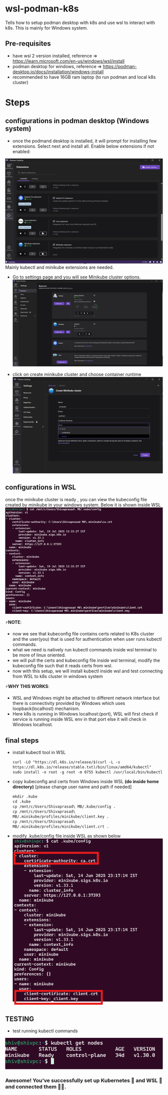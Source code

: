 # wsl-podman-k8s
Tells how to setup podman desktop with k8s and use wsl to interact with k8s. This is mainly for Windows system.

## Pre-requisites
- have wsl 2 version installed, reference => https://learn.microsoft.com/en-us/windows/wsl/install
- podman desktop for windows, reference => https://podman-desktop.io/docs/installation/windows-install
- recommended to have 16GB ram laptop (to run podman and local k8s cluster)


# Steps
## configurations in podman desktop (Windows system)
- once the podmand desktop is installed, it will prompt for installing few extensions. Select next and install all.
Enable below extensions if not enabled:

![Extensions in Podman Desktop](images/pic1.png)
Mainly kubectl and minikube extensions are needed.

- Go to settings page and you will see Minikube cluster options.
![Settings in Podman Desktop](images/pic2.png)

- click on create minikube cluster and choose container runtime
![Settings in Podman Desktop](images/pic3.png)

## configurations in WSL
once the minikube cluster is ready , you can view the kubeconfig file created by minikube in your windows system. Below it is shown inside WSL
![WSL terminal](images/pic4.png)

⚡**NOTE**:  
- now we see that kubeconfig file contains certs related to K8s cluster and the user(you) that is used for authentication when user runs kubectl commands.
- what we need is natively run kubectl commands inside wsl terminal to be more of linux oriented.
- we will pull the certs and kubeconfig file inside wsl terminal, modify the kubeconfig file such that it reads certs from wsl.
- now with this setup, we will install kubectl inside wsl and test connecting from WSL to k8s cluster in windows system

⚡**WHY THIS WORKS**:
- WSL and Windows might be attached to different network interface but there is connectivity provided by Windows which uses loopback(localhost) mechanism.
- Here k8s is running in Windows localhost:(port), WSL will first check if service is running inside WSL env in that port else it will check in Windows localhost.

## final steps
- install kubectl tool in WSL
    ```
    curl -LO "https://dl.k8s.io/release/$(curl -L -s https://dl.k8s.io/release/stable.txt)/bin/linux/amd64/kubectl"
    sudo install -o root -g root -m 0755 kubectl /usr/local/bin/kubectl
    ```
- copy kubeconfig and certs from Windows inside WSL **(do inside home directory)** [please change user name and path if needed]
    ```
    mkdir .kube
    cd .kube
    cp /mnt/c/Users/Shivaprasad\ MB/.kube/config .
    cp /mnt/c/Users/Shivaprasad\ MB/.minikube/profiles/minikube/client.key .
    cp /mnt/c/Users/Shivaprasad\ MB/.minikube/profiles/minikube/client.crt .
    ```
- modify .kube/config file inside WSL as shown below
![WSL terminal](images/pic5.png)

## TESTING
- test running kubectl commands

![WSL terminal](images/pic6.png)

### Awesome! You’ve successfully set up Kubernetes 🐳 and WSL 🐧 and connected them 🔗🎉. 
